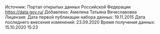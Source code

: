 Источник: Портал открытых данных Российской Федерации https://data.gov.ru/
Добавлено: Амелина Татьяна Вячеславовна
Лицензия: 
Дата первой публикации набора данных: 19.11.2015
Дата последнего внесения изменений: 23.09.2020
Время получения данных: 15.10.2020 15:23
